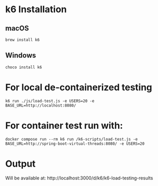 # k6 Installation

## macOS
```shell
brew install k6
```

## Windows
```shell
choco install k6
```

# For local de-containerized testing

```shell
k6 run ./js/load-test.js -e USERS=20 -e BASE_URL=http://localhost:8080/
```

# For container test run with:

```shell
docker compose run --rm k6 run /k6-scripts/load-test.js -e BASE_URL=http://spring-boot-virtual-threads:8080/ -e USERS=20
```

# Output
Will be available at: http://localhost:3000/d/k6/k6-load-testing-results
